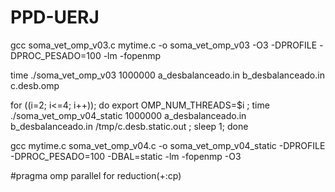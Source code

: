 # PPD-UERJ

gcc soma_vet_omp_v03.c mytime.c -o soma_vet_omp_v03 -O3 -DPROFILE -DPROC_PESADO=100 -lm -fopenmp

time ./soma_vet_omp_v03 1000000 a_desbalanceado.in b_desbalanceado.in c.desb.omp

for ((i=2; i<=4; i++)); do export OMP_NUM_THREADS=$i ;  time ./soma_vet_omp_v04_static 1000000 a_desbalanceado.in b_desbalanceado.in /tmp/c.desb.static.out ; sleep 1; done

gcc mytime.c soma_vet_omp_v04.c -o soma_vet_omp_v04_static -DPROFILE -DPROC_PESADO=100 -DBAL=static -lm -fopenmp -O3

#pragma omp parallel for reduction(+:cp)
